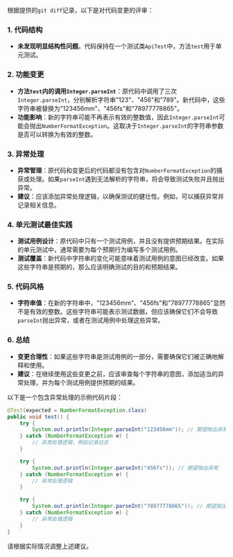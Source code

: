 根据提供的`git diff`记录，以下是对代码变更的评审：

### 1. 代码结构
- **未发现明显结构性问题**。代码保持在一个测试类`ApiTest`中，方法`test`用于单元测试。

### 2. 功能变更
- **方法`test`内的调用`Integer.parseInt`**：原代码中调用了三次`Integer.parseInt`，分别解析字符串"123"、"456"和"789"。新代码中，这些字符串被替换为"123456mm"、"456fs"和"78977778865"。
- **功能影响**：新的字符串可能不再表示有效的整数值，因此`Integer.parseInt`可能会抛出`NumberFormatException`。这取决于`Integer.parseInt`的字符串参数是否可以转换为有效的整数。

### 3. 异常处理
- **异常管理**：原代码和变更后的代码都没有包含对`NumberFormatException`的捕获或处理。如果`parseInt`遇到无法解析的字符串，将会导致测试失败并且抛出异常。
- **建议**：应该添加异常处理逻辑，以确保测试的健壮性。例如，可以捕获异常并记录相关信息。

### 4. 单元测试最佳实践
- **测试用例设计**：原代码中只有一个测试用例，并且没有提供预期结果。在实际的单元测试中，通常需要为每个预期行为编写多个测试用例。
- **测试覆盖**：新代码中字符串的变化可能意味着测试用例的意图已经改变。如果这些字符串是预期的，那么应该明确测试的目的和预期结果。

### 5. 代码风格
- **字符串值**：在新的字符串中，"123456mm"、"456fs"和"78977778865"显然不是有效的整数。这些字符串可能表示测试数据，但应该确保它们不会导致`parseInt`抛出异常，或者在测试用例中处理这些异常。

### 6. 总结
- **变更合理性**：如果这些字符串是测试用例的一部分，需要确保它们被正确地解释和使用。
- **建议**：在继续使用这些变更之前，应该审查每个字符串的意图，添加适当的异常处理，并为每个测试用例提供预期的结果。

以下是一个包含异常处理的示例代码片段：

```java
@Test(expected = NumberFormatException.class)
public void test() {
    try {
        System.out.println(Integer.parseInt("123456mm")); // 期望抛出异常
    } catch (NumberFormatException e) {
        // 异常处理逻辑，例如记录日志
    }

    try {
        System.out.println(Integer.parseInt("456fs")); // 期望抛出异常
    } catch (NumberFormatException e) {
        // 异常处理逻辑
    }

    try {
        System.out.println(Integer.parseInt("78977778865")); // 期望抛出异常
    } catch (NumberFormatException e) {
        // 异常处理逻辑
    }
}
```

请根据实际情况调整上述建议。